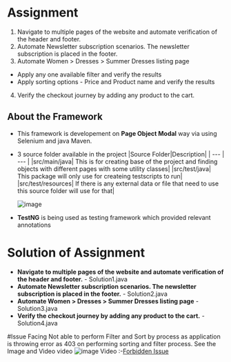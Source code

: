 # Assignment
1. Navigate to multiple pages of the website and automate verification of the header and footer.
2. Automate Newsletter subscription scenarios. The newsletter subscription is placed in the footer.
3. Automate Women > Dresses > Summer Dresses listing page
  * Apply any one available filter and verify the results
  * Apply sorting options - Price and Product name and verify the results
4. Verify the checkout journey by adding any product to the cart.


## About the Framework
* This framework is developement on **Page Object Modal** way via using  Selenium and java Maven.
* 3 source folder available in the project
    |Source Folder|Description|
    | --- | --- |
    |src/main/java| This is for creating base of the project and finding objects with different pages with some utility classes|
    |src/test/java| This package will only use for createing testscripts to run|
    |src/test/resources| If there is any external data or file that need to use this source folder will use for that|
    
    ![image](https://user-images.githubusercontent.com/73033312/96350754-d48c2e80-10d4-11eb-99ab-17664887e646.png)

    
* **TestNG** is being used as testing framework which provided relevant annotations

# Solution of Assignment
* **Navigate to multiple pages of the website and automate verification of the header and footer.** - Solution1.java
* **Automate Newsletter subscription scenarios. The newsletter subscription is placed in the footer.** - Solution2.java
* **Automate Women > Dresses > Summer Dresses listing page** - Solution3.java
* **Verify the checkout journey by adding any product to the cart.** - Solution4.java





#Issue Facing
 Not able to perform Filter and Sort by process as application is throwing error as 403 on performing sorting and filter process. See the Image and Video video
 ![image](https://user-images.githubusercontent.com/73033312/96350803-246af580-10d5-11eb-9ef0-6ab2a57b47d4.png)
Video :-[Forbidden Issue](https://santoshgupta.tinytake.com/tt/NDczNjY1NF8xNDk4NjQxNg)

